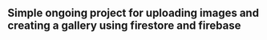 ## Simple ongoing project for uploading images and creating a gallery using firestore and firebase

